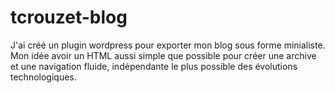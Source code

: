 # tcrouzet-blog
J'ai créé un plugin wordpress pour exporter mon blog sous forme minialiste. Mon idée avoir un HTML aussi simple que possible pour créer une archive et une navigation fluide, indépendante le plus possible des évolutions technologiques.